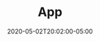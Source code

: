 ---
title: "App"
description: "Simple online graph paper with basic drafting tools. Easy to use. Create your own precision drawings, floor plans, and blueprints for free."
layout: "app"
date: 2020-05-02T20:02:00-05:00
version: "0.3.2"
---